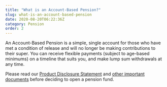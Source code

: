 ```yaml
---
title: "What is an Account-Based Pension?"
slug: what-is-an-account-based-pension
date: 2020-08-20T06:22:36Z
category: Pension 
order: 2
---
```


An Account-Based Pension is a simple, single account for those who have met a condition of release and will no longer be making contributions to their super. You can receive flexible payments (subject to age-based minimums) on a timeline that suits you, and make lump sum withdrawals at any time.

Please read our [Product Disclosure Statement](https://www.futuresuper.com.au/pppds) and [other important documents](https://www.futuresuper.com.au/forms-and-documents) before deciding to open a pension fund.
